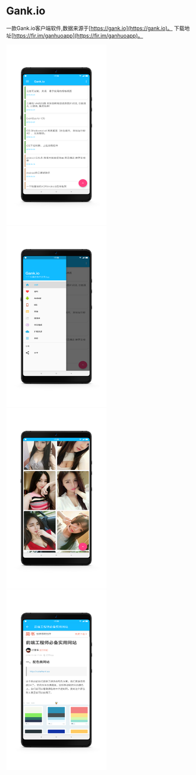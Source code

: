 # Gank.io


一款Gank.io客户端软件,数据来源于[https://gank.io](https://gank.io)。
下载地址[https://fir.im/ganhuoapp](https://fir.im/ganhuoapp)。


<img src="/screen/Screenshot_1.png" width="270" height="486"/><img src="/screen/Screenshot_2.png" width="270" height="486"/><br>
<img src="/screen/Screenshot_3.png" width="270" height="486"/><img src="/screen/Screenshot_4.png" width="270" height="486"/>


